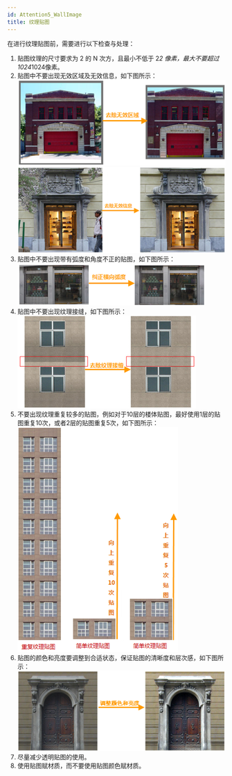 ```yaml
---
id: Attention5_WallImage
title: 纹理贴图  
---  
```

在进行纹理贴图前，需要进行以下检查与处理：

  1. 贴图纹理的尺寸要求为 2 的 N 次方，且最小不低于 2*2 像素，最大不要超过1024*1024像素。
  2. 贴图中不要出现无效区域及无效信息，如下图所示：     
![](img/EraseInvalidRegion.png)   
![](img/EraseInvalidRegion2.png)  
  3. 贴图中不要出现带有弧度和角度不正的贴图，如下图所示：     
![](img/AdjustRadian.png)  
  4. 贴图中不要出现纹理接缝，如下图所示：     
![](img/EraseSeam.png)  
  5. 不要出现纹理重复较多的贴图，例如对于10层的楼体贴图，最好使用1层的贴图重复10次，或者2层的贴图重复5次，如下图所示：     
![](img/RepeateImage.png)  
  6. 贴图的颜色和亮度要调整到合适状态，保证贴图的清晰度和层次感，如下图所示：     
![](img/AdjustLightness.png)  
  7. 尽量减少透明贴图的使用。
  8. 使用贴图赋材质，而不要使用贴图颜色赋材质。



